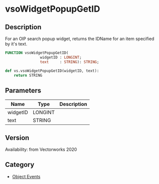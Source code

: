 # vsoWidgetPopupGetID

## Description
For an OIP search popup widget, returns the IDName for an item specified by it's text.

```pascal
FUNCTION vsoWidgetPopupGetID(
				widgetID : LONGINT;
				text     : STRING): STRING;
```

```python
def vs.vsoWidgetPopupGetID(widgetID, text):
    return STRING
```

## Parameters
|Name|Type|Description|
|---|---|---|
|widgetID|LONGINT|   |
|text|STRING|   |

## Version
Availability: from Vectorworks 2020

## Category
* [Object Events](../Categories/Object%20Events.md)
